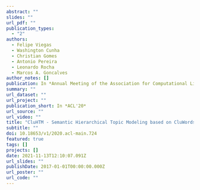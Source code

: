 ```yaml
---
abstract: ""
slides: ""
url_pdf: ""
publication_types:
  - "2"
authors:
  - Felipe Viegas
  - Washington Cunha
  - Christian Gomes
  - Antonio Pereira
  - Leonardo Rocha
  - Marcos A. Goncalves
author_notes: []
publication: In *Annual Meeting of the Association for Computational Linguistics*
summary: ""
url_dataset: ""
url_project: ""
publication_short: In *ACL'20*
url_source: ""
url_video: ""
title: "CluHTM - Semantic Hierarchical Topic Modeling based on CluWords"
subtitle: ""
doi: 10.18653/v1/2020.acl-main.724
featured: true
tags: []
projects: []
date: 2021-11-13T12:10:07.091Z
url_slides: ""
publishDate: 2017-01-01T00:00:00.000Z
url_poster: ""
url_code: ""
---
```

